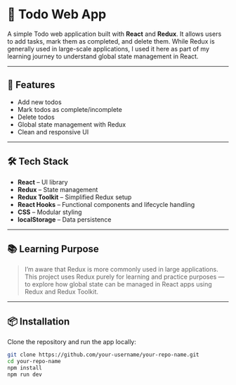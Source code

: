 # 📝 Todo Web App

A simple Todo web application built with **React** and **Redux**. It allows users to add tasks, mark them as completed, and delete them. While Redux is generally used in large-scale applications, I used it here as part of my learning journey to understand global state management in React.

---

## 🚀 Features

- Add new todos  
- Mark todos as complete/incomplete  
- Delete todos  
- Global state management with Redux  
- Clean and responsive UI

---

## 🛠️ Tech Stack

- **React** – UI library  
- **Redux** – State management  
- **Redux Toolkit** – Simplified Redux setup  
- **React Hooks** – Functional components and lifecycle handling  
- **CSS** – Modular styling 
- **localStorage** – Data persistence

---

## 📚 Learning Purpose

> I’m aware that Redux is more commonly used in large applications. This project uses Redux purely for learning and practice purposes — to explore how global state can be managed in React apps using Redux and Redux Toolkit.

---

## 📦 Installation

Clone the repository and run the app locally:

```bash
git clone https://github.com/your-username/your-repo-name.git
cd your-repo-name
npm install
npm run dev

